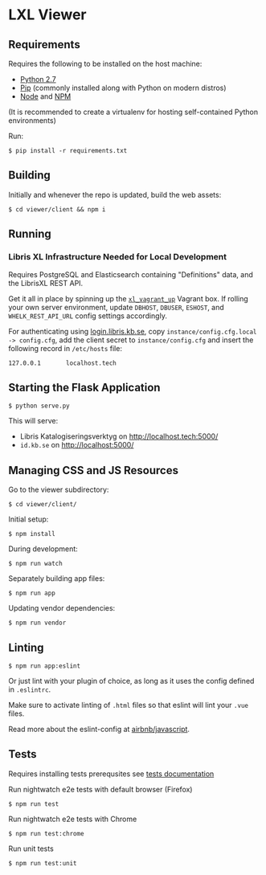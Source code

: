 # LXL Viewer

## Requirements

Requires the following to be installed on the host machine:

* [Python 2.7](http://python.org/)
* [Pip](https://pip.pypa.io/) (commonly installed along with Python on modern distros)
* [Node](http://nodejs.org/) and [NPM](https://www.npmjs.com/)


(It is recommended to create a virtualenv for hosting self-contained Python
environments)

Run:

    $ pip install -r requirements.txt


## Building

Initially and whenever the repo is updated, build the web assets:

    $ cd viewer/client && npm i

## Running

### Libris XL Infrastructure Needed for Local Development

Requires PostgreSQL and Elasticsearch containing "Definitions" data, and the LibrisXL REST API.

Get it all in place by spinning up the [`xl_vagrant_up`](https://github.com/libris/xl_vagrant_up/)
Vagrant box. If rolling your own server environment, update `DBHOST`, `DBUSER`, `ESHOST`, and
`WHELK_REST_API_URL` config settings accordingly.

For authenticating using [login.libris.kb.se](https://login.libris.kb.se),
copy `instance/config.cfg.local -> config.cfg`, add the client secret to `instance/config.cfg` and
insert the following record in `/etc/hosts` file:

    127.0.0.1       localhost.tech


## Starting the Flask Application

    $ python serve.py

This will serve:

* Libris Katalogiseringsverktyg on <http://localhost.tech:5000/>
* `id.kb.se` on <http://localhost:5000/>  


## Managing CSS and JS Resources

Go to the viewer subdirectory:

    $ cd viewer/client/

Initial setup:

    $ npm install

During development:

    $ npm run watch

Separately building app files:

    $ npm run app

Updating vendor dependencies:

    $ npm run vendor

## Linting

    $ npm run app:eslint

Or just lint with your plugin of choice, as long as it uses the config defined in ``.eslintrc``.

Make sure to activate linting of ``.html`` files so that eslint will lint your ``.vue`` files.

Read more about the eslint-config at [airbnb/javascript](https://github.com/airbnb/javascript).

## Tests

Requires installing tests prerequsites see [tests documentation](/test)


Run nightwatch e2e tests with default browser (Firefox)

    $ npm run test

Run nightwatch e2e tests with Chrome

    $ npm run test:chrome

Run unit tests

    $ npm run test:unit
